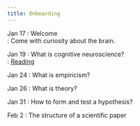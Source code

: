 ```yaml
---
title: Onboarding
---
```


Jan 17
:   Welcome  
  : Come with curiosity about the brain.

Jan 19
:   What is cognitive neuroscience?  
    : [Reading](https://github.com/kalexandriabond/cog_neuro_methods/tree/main/assets/readings/)

Jan 24
 :   What is empiricism?  

Jan 26
:   What is theory?  

Jan 31
:   How to form and test a hypothesis?  

Feb 2
:   The structure of a scientific paper  
